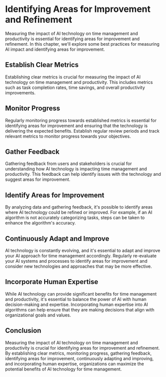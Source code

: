 Identifying Areas for Improvement and Refinement
====================================================================================================================

Measuring the impact of AI technology on time management and productivity is essential for identifying areas for improvement and refinement. In this chapter, we'll explore some best practices for measuring AI impact and identifying areas for improvement.

Establish Clear Metrics
-----------------------

Establishing clear metrics is crucial for measuring the impact of AI technology on time management and productivity. This includes metrics such as task completion rates, time savings, and overall productivity improvements.

Monitor Progress
----------------

Regularly monitoring progress towards established metrics is essential for identifying areas for improvement and ensuring that the technology is delivering the expected benefits. Establish regular review periods and track relevant metrics to monitor progress towards your objectives.

Gather Feedback
---------------

Gathering feedback from users and stakeholders is crucial for understanding how AI technology is impacting time management and productivity. This feedback can help identify issues with the technology and suggest areas for improvement.

Identify Areas for Improvement
------------------------------

By analyzing data and gathering feedback, it's possible to identify areas where AI technology could be refined or improved. For example, if an AI algorithm is not accurately categorizing tasks, steps can be taken to enhance the algorithm's accuracy.

Continuously Adapt and Improve
------------------------------

AI technology is constantly evolving, and it's essential to adapt and improve your AI approach for time management accordingly. Regularly re-evaluate your AI systems and processes to identify areas for improvement and consider new technologies and approaches that may be more effective.

Incorporate Human Expertise
---------------------------

While AI technology can provide significant benefits for time management and productivity, it's essential to balance the power of AI with human decision-making and expertise. Incorporating human expertise into AI algorithms can help ensure that they are making decisions that align with organizational goals and values.

Conclusion
----------

Measuring the impact of AI technology on time management and productivity is crucial for identifying areas for improvement and refinement. By establishing clear metrics, monitoring progress, gathering feedback, identifying areas for improvement, continuously adapting and improving, and incorporating human expertise, organizations can maximize the potential benefits of AI technology for time management.
